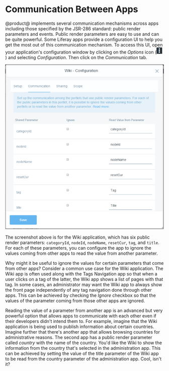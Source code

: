 # Communication Between Apps [](id=communication-between-apps)

@product@ implements several communication mechanisms across apps including
those specified by the JSR-286 standard: public render parameters and events.
Public render parameters are easy to use and can be quite powerful. Some
Liferay apps provide a configuration UI to help you get the most out of
this communication mechanism. To access this UI, open your application's
configuration window by clicking on the *Options* icon
(![Options](../../../images/icon-options.png)) and selecting *Configuration*.
Then click on the *Communication* tab.

![Figure 1: You can configure apps to communicate with each other using public render parameters.](../../../images/app-communication-tab.png)

The screenshot above is for the Wiki application, which has six public render
parameters: `categoryId`, `nodeId`, `nodeName`, `resetCur`, `tag`, and `title`.
For each of these parameters, you can configure the app to ignore the values
coming from other apps to read the value from another parameter.

Why might it be useful to ignore the values for certain parameters that come
from other apps? Consider a common use case for the Wiki application. The Wiki
app is often used along with the Tags Navigation app so that when a user clicks
on a tag of the latter, the Wiki app shows a list of pages with that tag. In
some cases, an administrator may want the Wiki app to always show the front page
independently of any tag navigation done through other apps. This can be
achieved by checking the *Ignore* checkbox so that the values of the parameter
coming from those other apps are ignored.

Reading the value of a parameter from another app is an advanced but very
powerful option that allows apps to communicate with each other even if
their developers didn't intend them to. For example, imagine that the Wiki
application is being used to publish information about certain countries. Imagine
further that there's another app that allows browsing countries for
administrative reasons. The second app has a public render parameter called
*country* with the name of the country. You'd like the Wiki to show the
information from the country that's selected in the administration app.
This can be achieved by setting the value of the title parameter of the Wiki
app to be read from the country parameter of the administration app.
Cool, isn't it?
